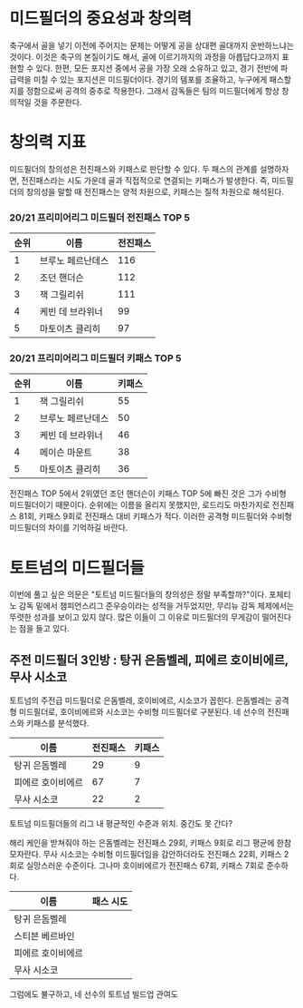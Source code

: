 # 미드필더의 중요성과 창의력
 축구에서 골을 넣기 이전에 주어지는 문제는 어떻게 공을 상대편 골대까지 운반하느냐는 것이다. 이것은 축구의 본질이기도 해서, 골에 이르기까지의 과정을 아릅답다고까지 표현할 수 있다. 한편, 모든 포지션 중에서 공을 가장 오래 소유하고 있고, 경기 전반에 파급력을 미칠 수 있는 포지션은 미드필더이다. 경기의 템포를 조율하고, 누구에게 패스할 지를 정함으로써 공격의 중추로 작용한다. 그래서 감독들은 팀의 미드필더에게 항상 창의적일 것을 주문한다. 
 
# 창의력 지표 
 미드필더의 창의성은 전진패스와 키패스로 판단할 수 있다. 두 패스의 관계를 설명하자면, 전진패스라는 시도 가운데 골과 직접적으로 연결되는 키패스가 발생한다. 즉, 미드필더의 창의성을 말할 때 전진패스는 양적 차원으로, 키패스는 질적 차원으로 해석된다. 

### 20/21 프리미어리그 미드필더 전진패스 TOP 5
 순위|이름|전진패스
 -----|-----|-----
 1|브루노 페르난데스|116
 2|조던 핸더슨|112
 3|잭 그릴리쉬|111
 4|케빈 데 브라위너|99
 5|마토이츠 클리히|97
 
### 20/21 프리미어리그 미드필더 키패스 TOP 5 
 순위|이름|키패스
 -----|-----|-----
 1|잭 그릴리쉬|55
 2|브루노 페르난데스|50
 3|케빈 데 브라위너|46
 4|메이슨 마운트|38
 5|마토이츠 클리히|36

 전진패스 TOP 5에서 2위였던 조던 핸더슨이 키패스 TOP 5에 빠진 것은 그가 수비형 미드필더이기 때문이다. 순위에는 이름을 올리지 못했지만, 로드리도 마찬가지로 전진패스 81회, 키패스 9회로 전진패스 대비 키패스가 적다. 이러한 공격형 미드필더와 수비형 미드필더의 차이를 기억하길 바란다. 
 
# 토트넘의 미드필더들 
 이번에 풀고 싶은 의문은 "토트넘 미드필더들의 창의성은 정말 부족할까?"이다. 포체티노 감독 밑에서 챔피언스리그 준우승이라는 성적을 거두었지만, 무리뉴 감독 체제에서는 뚜렷한 성과를 보이고 있지 않다. 많은 이들이 그 이유로 미드필더의 무게감이 떨어진다는 점을 들고 있다. 
 
## 주전 미드필더 3인방 : 탕귀 은돔벨레, 피에르 호이비에르, 무사 시소코
 토트넘의 주전급 미드필더로 은돔벨레, 호이비에르, 시소코가 꼽힌다. 은돔벨레는 공격형 미드필더로, 호이비에르와 시소코는 수비형 미드필더로 구분된다. 네 선수의 전진패스와 키패스를 분석했다. 

이름|전진패스|키패스
-----|-----|-----
탕귀 은돔벨레|29|9
피에르 호이비에르|67|7
무사 시소코|22|2

 토트넘 미드필더들의 리그 내 평균적인 수준과 위치. 중간도 못 간다? 
 
 해리 케인을 받쳐줘야 하는 은돔벨레는 전진패스 29회, 키패스 9회로 리그 평균에 한참 모자란다. 무사 시소코는 수비형 미드필더임을 감안하더라도 전진패스 22회, 키패스 2회로 실망스러운 수준이다. 그나마 호이비에르가 전진패스 67회, 키패스 7회로 준수하다. 
 
이름|패스 시도
-----|-----
탕귀 은돔벨레|
스티븐 베르바인|
피에르 호이비에르|
무사 시소코|

 그럼에도 불구하고, 네 선수의 토트넘 빌드업 관여도
